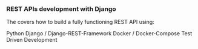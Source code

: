### REST APIs development with Django

The covers how to build a fully functioning REST API using:

Python
Django / Django-REST-Framework
Docker / Docker-Compose
Test Driven Development
